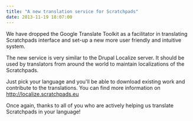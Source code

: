 ```yaml
---
title: "A new translation service for Scratchpads"
date: 2013-11-19 18:07:00
---
```


We have dropped the Google Translate Toolkit as a facilitator in translating Scratchpads interface and set-up a new more user friendly and intuitive system. 

The new service is very similar to the Drupal Localize server. It should be used by translators from around the world to maintain localizations of the Scratchpads. 

Just pick your language and you'll be able to download existing work and contribute to the translations. You can find more information on http://localize.scratchpads.eu

Once again, thanks to all of you who are actively helping us translate Scratchpads in your language!

